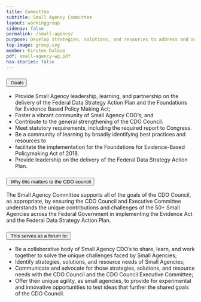 ```yaml
---
title: Committee
subtitle: Small Agency Committee
layout: workinggroup
sidenav: false
permalink: /small-agency/
purpose: Develop strategies, solutions, and resources to address and advocate for small agency needs and opportunities in implementing the Foundations for Evidence Based Policymaking Act and Federal Data Strategy to ensure that CDO’s at Small Agencies are successful across the data lifecycle.
top-image: group.svg
member: Kirsten Dalboe
pdf: small-agency-wg.pdf
has-stories: false
---
```


<h3 class="usa-accordion__heading"><button class="usa-accordion__button bg-accent-cool-lighter" aria-expanded="false" aria-controls="m-a1"><img src="{{site.baseurl}}/assets/images/icons/ribbon-outline.svg" class="workinggroup__accordion-icon" alt=""> Goals</button></h3>
<div id="m-a1" class="usa-accordion__content">
  <ul>
    <li>Provide Small Agency leadership, learning, and partnership on the delivery of the Federal Data Strategy Action Plan and the Foundations for Evidence Based Policy Making Act; </li>
    <li>Foster a vibrant community of Small Agency CDO’s; and</li>
    <li>Contribute to the general strengthening of the CDO Council.</li>
    <li>Meet statutory requirements, including the required report to Congress.</li>
    <li> Be a community of learning by broadly identifying best practices and resources to</li>
    <li>facilitate the implementation for the Foundations for Evidence-Based Policymaking Act of 2018.</li>
    <li>Provide leadership on the delivery of the Federal Data Strategy Action Plan.</li>
  </ul>
</div>
<h3 class="usa-accordion__heading"><button class="usa-accordion__button bg-accent-cool-lighter" aria-expanded="false" aria-controls="m-a2"><img src="{{site.baseurl}}/assets/images/icons/question-circle.svg" class="workinggroup__accordion-icon" alt=""> Why this matters to the CDO council</button></h3>
<div id="m-a2" class="usa-accordion__content">
  <p>The Small Agency Committee supports all of the goals of the CDO Council, as appropriate, by ensuring the CDO Council and Executive Committee understands the unique contributions and challenges of the 50+ Small Agencies across the Federal Government in implementing the Evidence Act and the Federal Data Strategy Action Plan.</p>
</div>    
<h3 class="usa-accordion__heading"><button class="usa-accordion__button bg-accent-cool-lighter" aria-expanded="false" aria-controls="m-a3"><img src="{{site.baseurl}}/assets/images/icons/forum.svg" class="workinggroup__accordion-icon" alt=""> This serves as a forum to:</button></h3>
<div id="m-a3" class="usa-accordion__content">
  <ul>
    <li>Be a collaborative body of Small Agency CDO’s to share, learn, and work together to solve the unique challenges faced by Small Agencies;</li>
    <li>Identify strategies, solutions, and resource needs of Small Agencies; </li>
    <li>Communicate and advocate for those strategies, solutions, and resource needs with the CDO Council and the CDO Council Executive Committee; </li>
    <li>Offer their unique agility, as small agencies, to provide for experimental and innovative opportunities to test ideas that further the shared goals of the CDO Council.</li>
  </ul>
</div>